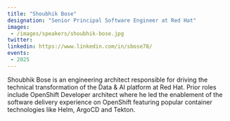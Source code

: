 ```yaml
---
title: "Shoubhik Bose"
designation: "Senior Principal Software Engineer at Red Hat"
images:
 - /images/speakers/shoubhik-bose.jpg
twitter: 
linkedin: https://www.linkedin.com/in/sbose78/
events:
 - 2025
---
```


Shoubhik Bose is an engineering architect responsible for driving the technical transformation of the Data & AI platform at Red Hat.  Prior roles include OpenShift Developer architect where he led the enablement of the software delivery experience on OpenShift featuring popular container technologies like Helm, ArgoCD and Tekton. 